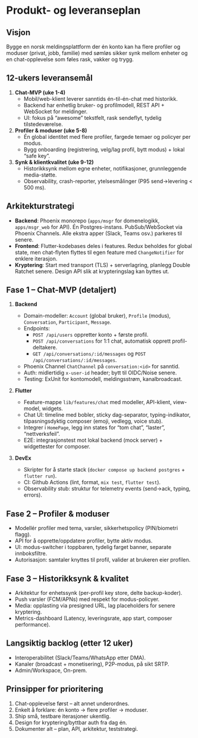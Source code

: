 # Produkt- og leveranseplan

## Visjon
Bygge en norsk meldingsplattform der én konto kan ha flere profiler og moduser (privat, jobb, familie) med sømløs sikker synk mellom enheter og en chat-opplevelse som føles rask, vakker og trygg.

## 12-ukers leveransemål
1. **Chat-MVP (uke 1-4)**
   - Mobil/web-klient leverer sanntids én-til-én-chat med historikk.
   - Backend har enhetlig bruker- og profilmodell, REST API + WebSocket for meldinger.
   - UI: fokus på “awesome” tekstfelt, rask sendeflyt, tydelig tilstedeværelse.
2. **Profiler & moduser (uke 5-8)**
   - Én global identitet med flere profiler, fargede temaer og policyer per modus.
   - Bygg onboarding (registrering, velg/lag profil, bytt modus) + lokal “safe key”.
3. **Synk & klientkvalitet (uke 9-12)**
   - Historikksynk mellom egne enheter, notifikasjoner, grunnleggende media-støtte.
   - Observability, crash-reporter, ytelsesmålinger (P95 send→levering < 500 ms).

## Arkitekturstrategi
- **Backend**: Phoenix monorepo (`apps/msgr` for domenelogikk, `apps/msgr_web` for API). Én Postgres-instans. PubSub/WebSocket via Phoenix Channels. Alle ekstra apper (Slack, Teams osv.) parkeres til senere.
- **Frontend**: Flutter-kodebases deles i features. Redux beholdes for global state, men chat-flyten flyttes til egen feature med `ChangeNotifier` for enklere iterasjon.
- **Kryptering**: Start med transport (TLS) + serverlagring, planlegg Double Ratchet senere. Design API slik at krypteringslag kan byttes ut.

## Fase 1 – Chat-MVP (detaljert)
1. **Backend**
   - Domain-modeller: `Account` (global bruker), `Profile` (modus), `Conversation`, `Participant`, `Message`.
   - Endpoints:
     - `POST /api/users` oppretter konto + første profil.
     - `POST /api/conversations` for 1:1 chat, automatisk opprett profil-deltakere.
     - `GET /api/conversations/:id/messages` og `POST /api/conversations/:id/messages`.
   - Phoenix Channel `ChatChannel` på `conversation:<id>` for sanntid.
   - Auth: midlertidig `x-user-id` header; bytt til OIDC/Noise senere.
   - Testing: ExUnit for kontomodell, meldingsstrøm, kanalbroadcast.

2. **Flutter**
   - Feature-mappe `lib/features/chat` med modeller, API-klient, view-model, widgets.
   - Chat UI: timeline med bobler, sticky dag-separator, typing-indikator, tilpasningsdyktig composer (emoji, vedlegg, voice stub).
   - Integrer i `HomePage`, legg inn states for “tom chat”, “laster”, “nettverksfeil”.
   - E2E: integrasjonstest mot lokal backend (mock server) + widgettester for composer.

3. **DevEx**
   - Skripter for å starte stack (`docker compose up backend postgres` + `flutter run`).
   - CI: Github Actions (lint, format, `mix test`, `flutter test`).
   - Observability stub: struktur for telemetry events (send→ack, typing, errors).

## Fase 2 – Profiler & moduser
- Modellér profiler med tema, varsler, sikkerhetspolicy (PIN/biometri flagg).
- API for å opprette/oppdatere profiler, bytte aktiv modus.
- UI: modus-switcher i toppbaren, tydelig farget banner, separate innboksfiltre.
- Autorisasjon: samtaler knyttes til profil, valider at brukeren eier profilen.

## Fase 3 – Historikksynk & kvalitet
- Arkitektur for enhetssynk (per-profil key store, delte backup-koder).
- Push varsler (FCM/APNs) med respekt for modus-policyer.
- Media: opplasting via presigned URL, lag placeholders for senere kryptering.
- Metrics-dashboard (Latency, leveringsrate, app start, composer performance).

## Langsiktig backlog (etter 12 uker)
- Interoperabilitet (Slack/Teams/WhatsApp etter DMA).
- Kanaler (broadcast + monetisering), P2P-modus, på sikt SRTP.
- Admin/Workspace, On-prem.

## Prinsipper for prioritering
1. Chat-opplevelse først – alt annet underordnes.
2. Enkelt å forklare: én konto → flere profiler → moduser.
3. Ship små, testbare iterasjoner ukentlig.
4. Design for kryptering/byttbar auth fra dag én.
5. Dokumenter alt – plan, API, arkitektur, teststrategi.
